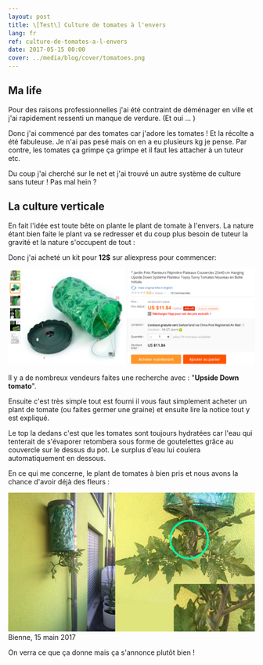 ```yaml
---
layout: post
title: \[Test\] Culture de tomates à l'envers
lang: fr
ref: culture-de-tomates-a-l-envers
date: 2017-05-15 00:00
cover: ../media/blog/cover/tomatoes.png
---
```


## Ma life
Pour des raisons professionnelles j'ai été contraint de déménager en ville et j'ai rapidement ressenti un manque de verdure. (Et oui ... )

Donc j'ai commencé par des tomates car j'adore les tomates ! Et la récolte a été fabuleuse. Je n'ai pas pesé mais on en a eu plusieurs kg je pense.
Par contre, les tomates ça grimpe ça grimpe et il faut les attacher à un tuteur etc.

Du coup j'ai cherché sur le net et j'ai trouvé un autre système de culture sans tuteur ! Pas mal hein ?


## La culture verticale
En fait l'idée est toute bête on plante le plant de tomate à l'envers. La nature étant bien faite le plant va se redresser et du coup plus besoin de tuteur la gravité et la nature s'occupent de tout :

Donc j'ai acheté un kit pour **12$** sur aliexpress pour commencer:

![aliexpress](../media/blog/posts/vertical-tomatoes-aliexpress.png "Aperçu")

Il y a de nombreux vendeurs faites une recherche avec : "**Upside Down tomato**".

Ensuite c'est très simple tout est fourni il vous faut simplement acheter un plant de tomate (ou faites germer une graine) et ensuite lire la notice tout y est expliqué.

Le top la dedans c'est que les tomates sont toujours hydratées car l'eau qui tenterait de s'évaporer retombera sous forme de goutelettes grâce au couvercle sur le dessus du pot. Le surplus d'eau lui coulera automatiquement en dessous.

En ce qui me concerne, le plant de tomates à bien pris et nous avons la chance d'avoir déjà des fleurs :

![my-tomatoes](../media/blog/posts/vertical-tomatoes.png "Aperçu")
Bienne, 15 main 2017

On verra ce que ça donne mais ça s'annonce plutôt bien !